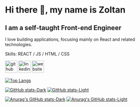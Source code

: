 # Hi there 👋, my name is Zoltan
## I am a self-taught Front-end Engineer
I love building applications, focusing mainly on React and related technologies.

Skills: REACT / JS / HTML / CSS


[<img src='https://cdn.jsdelivr.net/npm/simple-icons@3.0.1/icons/github.svg' alt='github' height='40'>](https://github.com/zwebd)  [<img src='https://cdn.jsdelivr.net/npm/simple-icons@3.0.1/icons/linkedin.svg' alt='linkedin' height='40'>](https://www.linkedin.com/in/zoltan-szabo-dev/)  [<img src='https://cdn.jsdelivr.net/npm/simple-icons@3.0.1/icons/icloud.svg' alt='website' height='40'>](https://www.zoltandev.com)  

[![Top Langs](https://github-readme-stats.vercel.app/api/top-langs/?username=zwebd&layout=compact)](https://github.com/anuraghazra/github-readme-stats)

[![GitHub stats-Dark](https://github-readme-stats.vercel.app/api?username=zwebd&show_icons=true&theme=gradient)](https://github.com/zwebd/github-readme-stats#gh-dark-mode-only)
[![GitHub stats-Light](https://github-readme-stats.vercel.app/api?username=zwebd&show_icons=true&theme=gradient)](https://github.com/zwebd/github-readme-stats#gh-light-mode-only)

[![Anurag's GitHub stats-Dark](https://github-readme-stats.vercel.app/api?username=anuraghazra&show_icons=true&theme=dark#gh-dark-mode-only)](https://github.com/anuraghazra/github-readme-stats#gh-dark-mode-only)
[![Anurag's GitHub stats-Light](https://github-readme-stats.vercel.app/api?username=anuraghazra&show_icons=true&theme=default#gh-light-mode-only)](https://github.com/anuraghazra/github-readme-stats#gh-light-mode-only)


